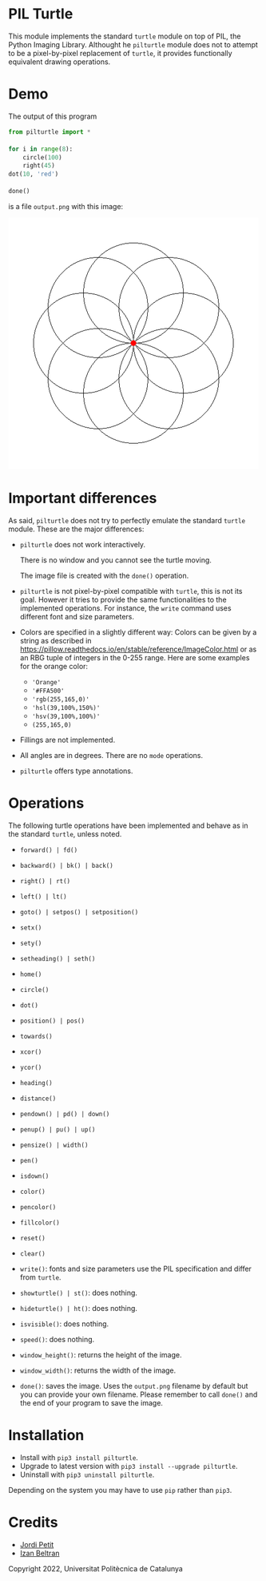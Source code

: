 # PIL Turtle

This module implements the standard `turtle` module on top of PIL, the Python Imaging Library. Althought he `pilturtle` module does not to attempt to be a pixel-by-pixel replacement of `turtle`, it provides functionally equivalent drawing operations.

# Demo

The output of this program

```python
from pilturtle import *

for i in range(8):
    circle(100)
    right(45)
dot(10, 'red')

done()
```

is a file `output.png` with this image:

![demo.png](demo.png)


# Important differences

As said, `pilturtle` does not try to perfectly emulate the standard `turtle` module. These are the major differences:

- `pilturtle` does not work interactively. 

    There is no window and you cannot see the turtle moving.
    
    The image file is created with the `done()` operation. 

- `pilturtle` is not pixel-by-pixel compatible with `turtle`, this is not its goal. However it tries to provide the same functionalities to the implemented operations. For instance, the `write` command uses different font and size parameters.

- Colors are specified in a slightly different way: Colors can be given by a string as described in https://pillow.readthedocs.io/en/stable/reference/ImageColor.html
or as an RBG tuple of integers in the 0-255 range. Here are some examples for the orange color:

    - `'Orange'`
    - `'#FFA500'`
    - `'rgb(255,165,0)'`
    - `'hsl(39,100%,150%)'`
    - `'hsv(39,100%,100%)'`
    - `(255,165,0)`

- Fillings are not implemented.

- All angles are in degrees. There are no `mode` operations.

- `pilturtle` offers type annotations.


# Operations

The following turtle operations have been implemented and behave as in the standard `turtle`, unless noted.

- `forward() | fd()`
- `backward() | bk() | back()`
- `right() | rt()`
- `left() | lt()`
- `goto() | setpos() | setposition()`
- `setx()`
- `sety()`
- `setheading() | seth()`
- `home()`
- `circle()`
- `dot()`

- `position() | pos()`
- `towards()` 
- `xcor()`
- `ycor()`
- `heading()`
- `distance()` 

- `pendown() | pd() | down()`
- `penup() | pu() | up()`
- `pensize() | width()`
- `pen()`
- `isdown()`

- `color()`
- `pencolor()`
- `fillcolor()`

- `reset()`
- `clear()`
- `write()`: fonts and size parameters use the PIL specification and differ from `turtle`. 

- `showturtle() | st()`: does nothing.
- `hideturtle() | ht()`: does nothing.
- `isvisible()`: does nothing.
- `speed()`: does nothing.

- `window_height()`: returns the height of the image.
- `window_width()`: returns the width of the image.

- `done()`: saves the image. Uses the `output.png` filename by default but you can provide your own filename. Please remember to call `done()` and the end of your program to save the image.


# Installation

- Install with `pip3 install pilturtle`.
- Upgrade to latest version with `pip3 install --upgrade pilturtle`.
- Uninstall with `pip3 uninstall pilturtle`.

Depending on the system you may have to use `pip` rather than `pip3`.


# Credits

- [Jordi Petit](https://github.com/jordi-petit)
- [Izan Beltran](https://github.com/izanbf1803)

Copyright 2022, Universitat Politècnica de Catalunya